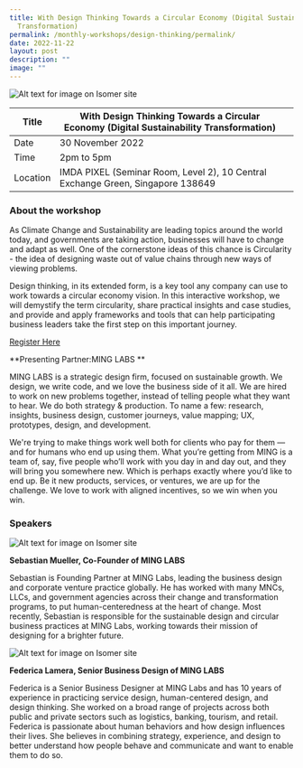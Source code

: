 ```yaml
---
title: With Design Thinking Towards a Circular Economy (Digital Sustainability
  Transformation)
permalink: /monthly-workshops/design-thinking/permalink/
date: 2022-11-22
layout: post
description: ""
image: ""
---
```

![Alt text for image on Isomer site](/images/design-thinking/dt30nov.jpg)

| Title | With Design Thinking Towards a Circular Economy (Digital Sustainability Transformation) | | 
| -------- | -------- | --------| 
| Date  | 30 November 2022  | 
| Time  | 2pm to 5pm  |
| Location  | IMDA PIXEL (Seminar Room, Level 2), 10 Central Exchange Green, Singapore 138649 |

### About the workshop 

As Climate Change and Sustainability are leading topics around the world today, and governments are taking action, businesses will have to change and adapt as well. One of the cornerstone ideas of this chance is Circularity - the idea of designing waste out of value chains through new ways of viewing problems.

Design thinking, in its extended form, is a key tool any company can use to work towards a circular economy vision. In this interactive workshop, we will demystify the term circularity, share practical insights and case studies, and provide and apply frameworks and tools that can help participating business leaders take the first step on this important journey.

[Register Here](https://imda-pixel.sg/event/370)

**Presenting Partner:MING LABS **

MING LABS is a strategic design firm, focused on sustainable growth. We design, we write code, and we love the business side of it all. We are hired to work on new problems together, instead of telling people what they want to hear. We do both strategy & production. To name a few: research, insights, business design, customer journeys, value mapping; UX, prototypes, design, and development.

We're trying to make things work well both for clients who pay for them — and for humans who end up using them. What you’re getting from MING is a team of, say, five people who’ll work with you day in and day out, and they will bring you somewhere new. Which is perhaps exactly where you’d like to end up. Be it new products, services, or ventures, we are up for the challenge. We love to work with aligned incentives, so we win when you win.

### Speakers 

![Alt text for image on Isomer site](/images/design-thinking/sdtnov.png) 

**Sebastian Mueller, Co-Founder of MING LABS**

Sebastian is Founding Partner at MING Labs, leading the business design and corporate venture practice globally. He has worked with many MNCs, LLCs, and government agencies across their change and transformation programs, to put human-centeredness at the heart of change. Most recently, Sebastian is responsible for the sustainable design and circular business practices at MING Labs, working towards their mission of designing for a brighter future.

![Alt text for image on Isomer site](/images/design-thinking/fdtnov.png) 

**Federica Lamera, Senior Business Design of MING LABS**

Federica is a Senior Business Designer at MING Labs and has 10 years of experience in practicing service design, human-centered design, and design thinking. She worked on a broad range of projects across both public and private sectors such as logistics, banking, tourism, and retail. Federica is passionate about human behaviors and how design influences their lives. She believes in combining strategy, experience, and design to better understand how people behave and communicate and want to enable them to do so.